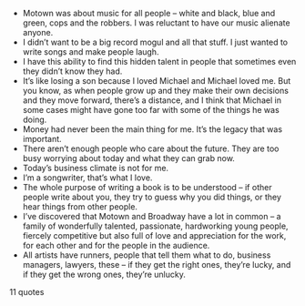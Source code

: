  - Motown was about music for all people – white and black, blue and green, cops and the robbers. I was reluctant to have our music alienate anyone.
 - I didn’t want to be a big record mogul and all that stuff. I just wanted to write songs and make people laugh.
 - I have this ability to find this hidden talent in people that sometimes even they didn’t know they had.
 - It’s like losing a son because I loved Michael and Michael loved me. But you know, as when people grow up and they make their own decisions and they move forward, there’s a distance, and I think that Michael in some cases might have gone too far with some of the things he was doing.
 - Money had never been the main thing for me. It’s the legacy that was important.
 - There aren’t enough people who care about the future. They are too busy worrying about today and what they can grab now.
 - Today’s business climate is not for me.
 - I’m a songwriter, that’s what I love.
 - The whole purpose of writing a book is to be understood – if other people write about you, they try to guess why you did things, or they hear things from other people.
 - I’ve discovered that Motown and Broadway have a lot in common – a family of wonderfully talented, passionate, hardworking young people, fiercely competitive but also full of love and appreciation for the work, for each other and for the people in the audience.
 - All artists have runners, people that tell them what to do, business managers, lawyers, these – if they get the right ones, they’re lucky, and if they get the wrong ones, they’re unlucky.

11 quotes